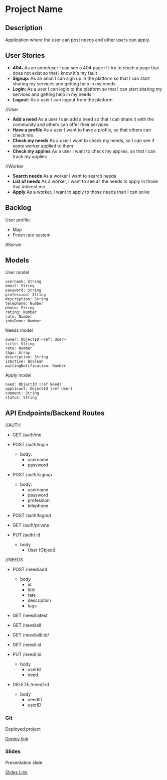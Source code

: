 # Project Name

## Description

Application where the user can post needs and other users can apply.

## User Stories

-  **404:** As an anon/user I can see a 404 page if I try to reach a page that does not exist so that I know it's my fault
-  **Signup:** As an anon I can sign up in the platform so that I can start sharing my services and getting help in my needs
-  **Login:** As a user I can login to the platform so that I can start sharing my services and getting help in my needs
-  **Logout:** As a user I can logout from the platform

//User
-  **Add a need** As a user I can add a need so that I can share it with the community and others can offer their services
-  **Have a profile** As a user I want to have a profile, so that others can check me.
-  **Check my needs** As a user I want to check my needs, so I can see if some worker applied to them
-  **Check my applies** As a user I want to check my applies, so that I can track my applies

//Worker
-  **Search needs** As a worker I want to search needs
-  **List of needs** As a worker, I want to see all the needs to apply in those that interest me
-  **Apply** As a worker, I want to apply to those needs than I can solve

## Backlog

User profile:
- Map
- Finish rate system

#Server
## Models

User model
```
username: String
email: String
password: String
profession: String
description: String
telephone: Number
photo: String
rating: Number
rate: Number
jobsDone: Number
```

Needs model
```
owner: ObjectID <ref: User>
title: String
rate: Number
tags: Array
description: String
isActive: Boolean
waitingNotification: Number
```

Apply model
```
need: ObjectId (ref Need)
applicant: ObjectId (ref User)
comment: String
status: String
```

## API Endpoints/Backend Routes

//AUTH


- GET /auth/me

- POST /auth/login
  - body:
    - username
    - password

- POST /auth/signup
    - body:
        - username
        - password
        - profession
        - telephone

- POST /auth/logout

- GET /auth/private

- PUT /auth/:id
    - body
        - User (Object)


//NEEDS

- POST /need/add
    - body
        - id
        - title
        - rate
        - description
        - tags

- GET /need/latest
- GET /need/all
- GET /need/all/:id/
- GET /need/:id
- PUT /need/:id
    - body
        - userId
        - need
- DELETE /need/:id
    - body
        - needID
        - userID

### Git

Deployed project

[Deploy link](https://serv-seeker.firebaseapp.com/)


### Slides

Presentation slide

[Slides Link](https://slides.com/franlol/serv-seeker/#/)
